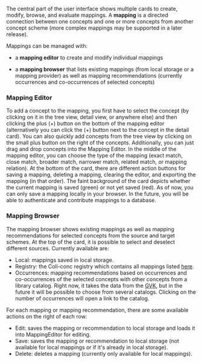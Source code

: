 The central part of the user interface shows multiple cards to create, modify, browse, and evaluate mappings. A **mapping** is a directed connection between one concepts and one or more concepts from another concept scheme (more complex mappings may be supported in a later release).

Mappings can be managed with:

* a **mapping editor** to create and modify individual mappings

* a **mapping browser** that lists existing mappings (from local storage or a mapping provider) as well as mapping recommendations (currently occurrences and co-occurrences of selected concepts)

### Mapping Editor

To add a concept to the mapping, you first have to select the concept (by clicking on it in the tree view, detail view, or anywhere else) and then clicking the plus (+) button on the bottom of the mapping editor (alternatively you can click the (+) button next to the concept in the detail card). You can also quickly add concepts from the tree view by clicking on the small plus button on the right of the concepts. Additionally, you can just drag and drop concepts into the Mapping Editor. In the middle of the mapping editor, you can choose the type of the mapping (exact match, close match, broader match, narrower match, related match, or mapping relation). At the bottom of the card, there are different action buttons for saving a mapping, deleting a mapping, clearing the editor, and exporting the mapping (in that order). The faint background of the card depicts whether the current mapping is saved (green) or not yet saved (red). As of now, you can only save a mapping locally in your browser. In the future, you will be able to authenticate and contribute mappings to a database.

### Mapping Browser

The mapping browser shows existing mappings as well as mapping recommendations for selected concepts from the source and target schemes. At the top of the card, it is possible to select and deselect different sources. Currently available are:

- Local: mappings saved in local storage.
- Registry: the Coli-conc registry which contains all mappings listed [here](http://coli-conc.gbv.de/concordances/).
- Occurrences: mapping recommendations based on occurrences and co-occurrences of the selected concepts with other concepts from a library catalog. Right now, it takes the data from the [GVK](https://gso.gbv.de/), but in the future it will be possible to choose from several catalogs. Clicking on the number of occurrences will open a link to the catalog.

<!--By default, it will show mappings to/from all schemes no matter which scheme is selected on the other side, but you can restrict this by changing the option in the bottom right from "Show All Mappings" to "Show Only Mappings to Selected Scheme". -->

For each mapping or mapping recommendation, there are some available actions on the right of each row:
- Edit: saves the mapping or recommendation to local storage and loads it into MappingEditor for editing.
- Save: saves the mapping or recommendation to local storage (not available for local mappings or if it's already in local storage).
- Delete: deletes a mapping (currently only available for local mappings).
